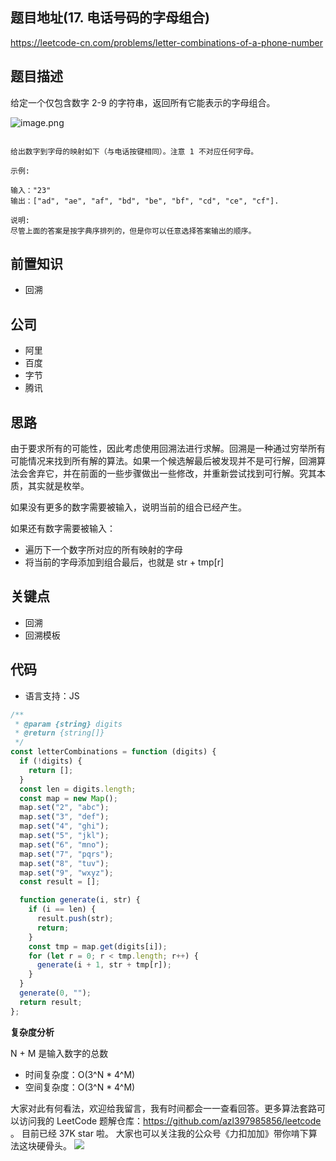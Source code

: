 ## 题目地址(17. 电话号码的字母组合)

https://leetcode-cn.com/problems/letter-combinations-of-a-phone-number

## 题目描述

给定一个仅包含数字 2-9 的字符串，返回所有它能表示的字母组合。

![image.png](https://assets.leetcode-cn.com/aliyun-lc-upload/original_images/17_telephone_keypad.png)

```

给出数字到字母的映射如下（与电话按键相同）。注意 1 不对应任何字母。

示例:

输入："23"
输出：["ad", "ae", "af", "bd", "be", "bf", "cd", "ce", "cf"].

说明:
尽管上面的答案是按字典序排列的，但是你可以任意选择答案输出的顺序。

```

## 前置知识

- 回溯

## 公司

- 阿里
- 百度
- 字节
- 腾讯

## 思路

由于要求所有的可能性，因此考虑使用回溯法进行求解。回溯是一种通过穷举所有可能情况来找到所有解的算法。如果一个候选解最后被发现并不是可行解，回溯算法会舍弃它，并在前面的一些步骤做出一些修改，并重新尝试找到可行解。究其本质，其实就是枚举。

如果没有更多的数字需要被输入，说明当前的组合已经产生。

如果还有数字需要被输入：

- 遍历下一个数字所对应的所有映射的字母
- 将当前的字母添加到组合最后，也就是 str + tmp[r]

## 关键点

- 回溯
- 回溯模板

## 代码

- 语言支持：JS

```js
/**
 * @param {string} digits
 * @return {string[]}
 */
const letterCombinations = function (digits) {
  if (!digits) {
    return [];
  }
  const len = digits.length;
  const map = new Map();
  map.set("2", "abc");
  map.set("3", "def");
  map.set("4", "ghi");
  map.set("5", "jkl");
  map.set("6", "mno");
  map.set("7", "pqrs");
  map.set("8", "tuv");
  map.set("9", "wxyz");
  const result = [];

  function generate(i, str) {
    if (i == len) {
      result.push(str);
      return;
    }
    const tmp = map.get(digits[i]);
    for (let r = 0; r < tmp.length; r++) {
      generate(i + 1, str + tmp[r]);
    }
  }
  generate(0, "");
  return result;
};
```

**复杂度分析**

N + M 是输入数字的总数

- 时间复杂度：O(3^N \* 4^M)
- 空间复杂度：O(3^N \* 4^M)

大家对此有何看法，欢迎给我留言，我有时间都会一一查看回答。更多算法套路可以访问我的 LeetCode 题解仓库：https://github.com/azl397985856/leetcode 。 目前已经 37K star 啦。
大家也可以关注我的公众号《力扣加加》带你啃下算法这块硬骨头。
![](https://tva1.sinaimg.cn/large/007S8ZIlly1gfcuzagjalj30p00dwabs.jpg)
